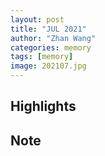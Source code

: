 ```yaml
---
layout: post
title: "JUL 2021"
author: "Zhan Wang"
categories: memory
tags: [memory]
image: 202107.jpg
---
```


## Highlights


## Note
